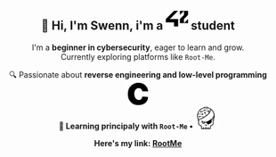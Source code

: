 

  <div align="center">
  <h2>👋 Hi, I'm Swenn, i'm a <img src="assets/icons/42.svg" alt="42" width="40" height="40"/> student</h2>
  <p>
    I'm a <strong>beginner in cybersecurity</strong>, eager to learn and grow.<br/>
    Currently exploring platforms like <code>Root-Me</code>.<br/>
  </p>
</div>

<div align="center">
  <p>
    🔍 Passionate about <strong>reverse engineering and low-level programming <img src="assets/icons/c.svg" alt="c" width="40" height="40"/> <br/>
    🎯 Learning principaly with <code>Root-Me</code> • 
<img src="assets/icons/rootme.svg" alt="rootme" width="40" height="40"/>
  </p>
  <p>
    Here's my link: <a href=https://www.root-me.org/swenn-padawan?lang=fr#bc4750dd63e1a26e7609c3dd68ba979c>RootMe</a>
  </p>
</div>



